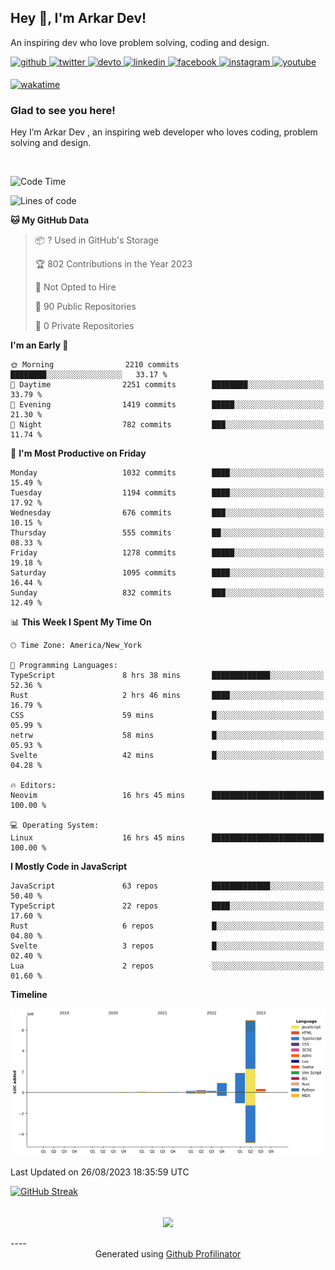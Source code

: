 ## Hey 👋, I'm Arkar Dev!  

An inspiring dev who love problem solving, coding and design.

<a href="https://github.com/Riley1101" target="_blank">
<img src=https://img.shields.io/badge/github-%2324292e.svg?&style=for-the-badge&logo=github&logoColor=white alt=github style="margin-bottom: 5px;" />
</a>
<a href="https://twitter.com/arkardev" target="_blank">
<img src=https://img.shields.io/badge/twitter-%2300acee.svg?&style=for-the-badge&logo=twitter&logoColor=white alt=twitter style="margin-bottom: 5px;" />
</a>
<a href="https://dev.to/riley1101" target="_blank">
<img src=https://img.shields.io/badge/dev.to-%2308090A.svg?&style=for-the-badge&logo=dev.to&logoColor=white alt=devto style="margin-bottom: 5px;" />
</a>
<a href="https://linkedin.com/in/arkar-kaung-myat" target="_blank">
<img src=https://img.shields.io/badge/linkedin-%231E77B5.svg?&style=for-the-badge&logo=linkedin&logoColor=white alt=linkedin style="margin-bottom: 5px;" />
</a>
<a href="https://www.facebook.com/riley.eileen.75" target="_blank">
<img src=https://img.shields.io/badge/facebook-%232E87FB.svg?&style=for-the-badge&logo=facebook&logoColor=white alt=facebook style="margin-bottom: 5px;" />
</a>
<a href="https://instagram.com/rileys1101" target="_blank">
<img src=https://img.shields.io/badge/instagram-%23000000.svg?&style=for-the-badge&logo=instagram&logoColor=white alt=instagram style="margin-bottom: 5px;" />
</a>
<a href="https://www.youtube.com/channel/UC_RfEQCC3gL2AzsFFAABikg" target="_blank">
<img src=https://img.shields.io/badge/youtube-%23EE4831.svg?&style=for-the-badge&logo=youtube&logoColor=white alt=youtube style="margin-bottom: 5px;" />
</a>  
  
[![wakatime](https://wakatime.com/badge/user/cf23b6e3-75f8-4c04-b0e3-273191c8d2ec.svg)](https://wakatime.com/@cf23b6e3-75f8-4c04-b0e3-273191c8d2ec)


### Glad to see you here!  
Hey I’m Arkar Dev , an inspiring web developer who loves coding, problem solving and design.

<br/>

<!--START_SECTION:waka-->
![Code Time](http://img.shields.io/badge/Code%20Time-472%20hrs%2028%20mins-blue)

![Lines of code](https://img.shields.io/badge/From%20Hello%20World%20I%27ve%20Written-10.8%20million%20lines%20of%20code-blue)

**🐱 My GitHub Data** 

> 📦 ? Used in GitHub's Storage 
 > 
> 🏆 802 Contributions in the Year 2023
 > 
> 🚫 Not Opted to Hire
 > 
> 📜 90 Public Repositories 
 > 
> 🔑 0 Private Repositories 
 > 
**I'm an Early 🐤** 

```text
🌞 Morning                2210 commits        ████████░░░░░░░░░░░░░░░░░   33.17 % 
🌆 Daytime                2251 commits        ████████░░░░░░░░░░░░░░░░░   33.79 % 
🌃 Evening                1419 commits        █████░░░░░░░░░░░░░░░░░░░░   21.30 % 
🌙 Night                  782 commits         ███░░░░░░░░░░░░░░░░░░░░░░   11.74 % 
```
📅 **I'm Most Productive on Friday** 

```text
Monday                   1032 commits        ████░░░░░░░░░░░░░░░░░░░░░   15.49 % 
Tuesday                  1194 commits        ████░░░░░░░░░░░░░░░░░░░░░   17.92 % 
Wednesday                676 commits         ███░░░░░░░░░░░░░░░░░░░░░░   10.15 % 
Thursday                 555 commits         ██░░░░░░░░░░░░░░░░░░░░░░░   08.33 % 
Friday                   1278 commits        █████░░░░░░░░░░░░░░░░░░░░   19.18 % 
Saturday                 1095 commits        ████░░░░░░░░░░░░░░░░░░░░░   16.44 % 
Sunday                   832 commits         ███░░░░░░░░░░░░░░░░░░░░░░   12.49 % 
```


📊 **This Week I Spent My Time On** 

```text
🕑︎ Time Zone: America/New_York

💬 Programming Languages: 
TypeScript               8 hrs 38 mins       █████████████░░░░░░░░░░░░   52.36 % 
Rust                     2 hrs 46 mins       ████░░░░░░░░░░░░░░░░░░░░░   16.79 % 
CSS                      59 mins             █░░░░░░░░░░░░░░░░░░░░░░░░   05.99 % 
netrw                    58 mins             █░░░░░░░░░░░░░░░░░░░░░░░░   05.93 % 
Svelte                   42 mins             █░░░░░░░░░░░░░░░░░░░░░░░░   04.28 % 

🔥 Editors: 
Neovim                   16 hrs 45 mins      █████████████████████████   100.00 % 

💻 Operating System: 
Linux                    16 hrs 45 mins      █████████████████████████   100.00 % 
```

**I Mostly Code in JavaScript** 

```text
JavaScript               63 repos            █████████████░░░░░░░░░░░░   50.40 % 
TypeScript               22 repos            ████░░░░░░░░░░░░░░░░░░░░░   17.60 % 
Rust                     6 repos             █░░░░░░░░░░░░░░░░░░░░░░░░   04.80 % 
Svelte                   3 repos             █░░░░░░░░░░░░░░░░░░░░░░░░   02.40 % 
Lua                      2 repos             ░░░░░░░░░░░░░░░░░░░░░░░░░   01.60 % 
```



**Timeline**

![Lines of Code chart](https://raw.githubusercontent.com/Riley1101/Riley1101/main/assets/bar_graph.png)


 Last Updated on 26/08/2023 18:35:59 UTC
<!--END_SECTION:waka-->

[![GitHub Streak](https://streak-stats.demolab.com?user=Riley1101)](https://git.io/streak-stats)
  
<br/>  
<div align="center">
<img src="https://komarev.com/ghpvc/?username=Riley1101&&style=flat-square" align="center" />
</div>  
<br/>  
----
<div align="center">Generated using <a href="https://profilinator.rishav.dev/" target="_blank">Github Profilinator</a></div>

